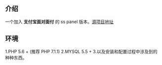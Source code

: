 ## 介绍

一个加入 **支付宝面对面付** 的 ss panel 版本。[源项目地址](https://github.com/esdeathlove/ss-panel-v3-mod/)

## 环境

1.PHP 5.6 + (推荐 PHP 7.1.1)
2.MYSQL 5.5 + 
3.以及安装和配置过程中涉及到的种种东西。




